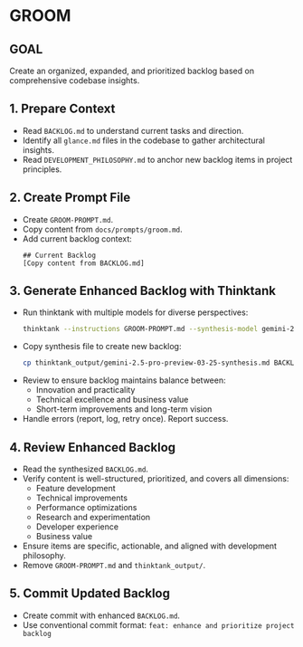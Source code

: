 # GROOM

## GOAL
Create an organized, expanded, and prioritized backlog based on comprehensive codebase insights.

## 1. Prepare Context
- Read `BACKLOG.md` to understand current tasks and direction.
- Identify all `glance.md` files in the codebase to gather architectural insights.
- Read `DEVELOPMENT_PHILOSOPHY.md` to anchor new backlog items in project principles.

## 2. Create Prompt File
- Create `GROOM-PROMPT.md`.
- Copy content from `docs/prompts/groom.md`.
- Add current backlog context:
  ```
  ## Current Backlog
  [Copy content from BACKLOG.md]
  ```

## 3. Generate Enhanced Backlog with Thinktank
- Run thinktank with multiple models for diverse perspectives:
  ```bash
  thinktank --instructions GROOM-PROMPT.md --synthesis-model gemini-2.5-pro-preview-03-25 --model gemini-2.5-pro-preview-03-25 --model o4-mini --model gpt-4.1 BACKLOG.md $(find . -name "glance.md")
  ```
- Copy synthesis file to create new backlog:
  ```bash
  cp thinktank_output/gemini-2.5-pro-preview-03-25-synthesis.md BACKLOG.md
  ```
- Review to ensure backlog maintains balance between:
  - Innovation and practicality
  - Technical excellence and business value
  - Short-term improvements and long-term vision
- Handle errors (report, log, retry once). Report success.

## 4. Review Enhanced Backlog
- Read the synthesized `BACKLOG.md`.
- Verify content is well-structured, prioritized, and covers all dimensions:
  - Feature development
  - Technical improvements
  - Performance optimizations
  - Research and experimentation
  - Developer experience
  - Business value
- Ensure items are specific, actionable, and aligned with development philosophy.
- Remove `GROOM-PROMPT.md` and `thinktank_output/`.

## 5. Commit Updated Backlog
- Create commit with enhanced `BACKLOG.md`.
- Use conventional commit format: `feat: enhance and prioritize project backlog`
